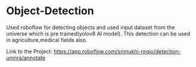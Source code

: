# Object-Detection
Used roboflow for detecting objects and used input dataset from the universe which is pre trained(yolov8 AI model). This detection can be used in agriculture,medical fields also.

Link to the Project:
https://app.roboflow.com/srimukhi-nrqio/detection-umnra/annotate

